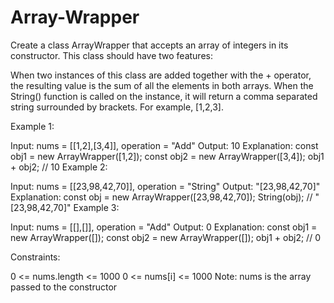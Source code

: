# Array-Wrapper

Create a class ArrayWrapper that accepts an array of integers in its constructor. This class should have two features:

When two instances of this class are added together with the + operator, the resulting value is the sum of all the elements in both arrays.
When the String() function is called on the instance, it will return a comma separated string surrounded by brackets. For example, [1,2,3].
 

Example 1:

Input: nums = [[1,2],[3,4]], operation = "Add"
Output: 10
Explanation:
const obj1 = new ArrayWrapper([1,2]);
const obj2 = new ArrayWrapper([3,4]);
obj1 + obj2; // 10
Example 2:

Input: nums = [[23,98,42,70]], operation = "String"
Output: "[23,98,42,70]"
Explanation:
const obj = new ArrayWrapper([23,98,42,70]);
String(obj); // "[23,98,42,70]"
Example 3:

Input: nums = [[],[]], operation = "Add"
Output: 0
Explanation:
const obj1 = new ArrayWrapper([]);
const obj2 = new ArrayWrapper([]);
obj1 + obj2; // 0
 

Constraints:

0 <= nums.length <= 1000
0 <= nums[i] <= 1000
Note: nums is the array passed to the constructor
